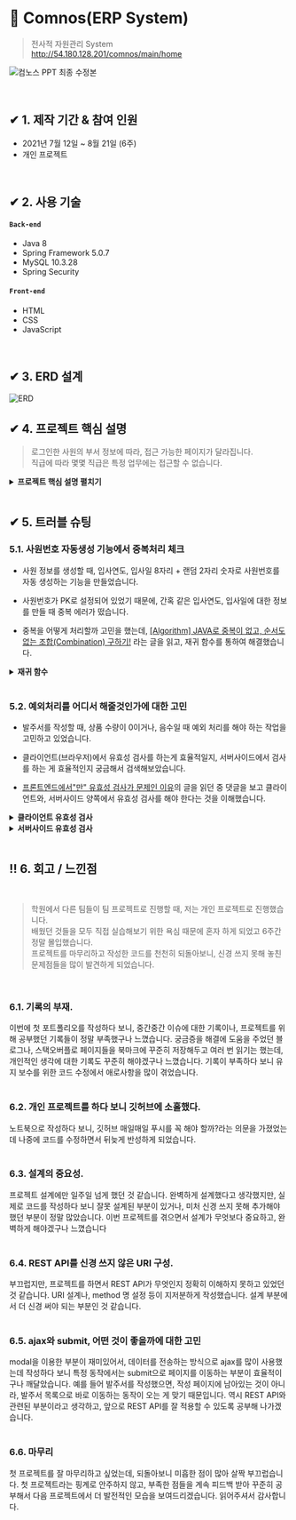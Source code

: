 # :pushpin: Comnos(ERP System)
>전사적 자원관리 System  
>http://54.180.128.201/comnos/main/home


![컴노스 PPT 최종 수정본](https://user-images.githubusercontent.com/80299163/132378386-d9574d57-05e1-403c-a986-ced03548af6c.png)

</br>

## ✔ 1. 제작 기간 & 참여 인원
- 2021년 7월 12일 ~ 8월 21일 (6주)
- 개인 프로젝트

</br>

## ✔ 2. 사용 기술
#### `Back-end`
  - Java 8
  - Spring Framework 5.0.7
  - MySQL 10.3.28
  - Spring Security
#### `Front-end`
  - HTML
  - CSS
  - JavaScript

</br>

## ✔ 3. ERD 설계

![ERD](https://user-images.githubusercontent.com/80299163/132377493-f0ff99b7-5583-4466-9aff-9b683b8a61ef.jpg)


## ✔ 4. 프로젝트 핵심 설명
>로그인한 사원의 부서 정보에 따라, 접근 가능한 페이지가 달라집니다.<br>
>직급에 따라 몇몇 직급은 특정 업무에는 접근할 수 없습니다.

<details>
<summary><b> 프로젝트 핵심 설명 펼치기</b></summary>
<div markdown="1">

### 4.1. 프로젝트 설명
![수정1](https://user-images.githubusercontent.com/80299163/132401792-7d9d0076-c9df-4b33-918a-ca60e1334708.png)

![수정2](https://user-images.githubusercontent.com/80299163/132402422-acff080f-a206-4570-b59d-82668bd74288.png)


### 4.2. 내부 발주서 흐름
![수정3](https://user-images.githubusercontent.com/80299163/132401893-fd084eaa-4cde-4b2a-ac72-853fc1bb71fe.png)

### 4.3. 외부 발주서 흐름

![수정4](https://user-images.githubusercontent.com/80299163/132401942-e0eb3d85-7fe8-425b-ab9e-79cfd977df62.png)

### 4.4. 그 외

* 사원 정보 등록 & 수정
* 퇴사 처리(권한 제거)
* 매장, 상품 정보 등록
* 총 상품 평균 수익률 계산
* 외부 API 연동(카카오 주소 찾기, 카카오 맵) 
* Spring SMTP Server 이용하여 메일 전송 (비밀번호 재설정)
* Spring Security를 이용한 권한 설정 및 관리
* AWS S3를 이용한 이미지 업로드 및 출력


</div>
</details>

</br>


## ✔ 5. 트러블 슈팅
### 5.1. 사원번호 자동생성 기능에서 중복처리 체크

- 사원 정보를 생성할 때, 입사연도, 입사일 8자리 + 랜덤 2자리 숫자로 사원번호를 자동 생성하는 기능을 만들었습니다.

- 사원번호가 PK로 설정되어 있었기 때문에, 간혹 같은 입사연도, 입사일에 대한 정보를 만들 때 중복 에러가 떴습니다.

- 중복을 어떻게 처리할까 고민을 했는데, [[Algorithm] JAVA로 중복이 없고, 순서도 없는 조합(Combination) 구하기!](https://limkydev.tistory.com/156) 라는 글을 읽고, 재귀 함수를 통하여 해결했습니다.


<details>
<summary><b>재귀 함수</b></summary>
<div markdown="1">

~~~java
/**
 * 사원정보 생성 (ComputeServiceImpl.java)
 */

	@Override
	public long mimeEmpCode(Date empDate) {
		
		Random random = new Random();
		int x = random.nextInt(99);
		String ranNum = String.format("%02d", x);

		SimpleDateFormat dateFormat = new SimpleDateFormat("yyyyMMdd");
		String dateStr = dateFormat.format(empDate);
		
		long empCode = Long.parseLong(dateStr + ranNum);
		
		
		if(employeeMapper.checkEmpCode(empCode) == 1) {
			return mimeEmpCode(empDate);
		}else {
			return empCode;
		}
	}
~~~

</div>
</details>
<br>

### 5.2. 예외처리를 어디서 해줄것인가에 대한 고민

- 발주서를 작성할 때, 상품 수량이 0이거나, 음수일 때 예외 처리를 해야 하는 작업을 고민하고 있었습니다.

- 클라이언트(브라우저)에서 유효성 검사를 하는게 효율적일지, 서버사이드에서 검사를 하는 게 효율적인지 궁금해서 검색해보았습니다.

- [프론트엔드에서"만" 유효성 검사가 문제인 이유](https://jojoldu.tistory.com/157)의 글을 읽던 중 댓글을 보고 클라이언트와, 서버사이드 양쪽에서 유효성 검사를 해야 한다는 것을 이해했습니다.
<details>
<summary><b>클라이언트 유효성 검사</b></summary>
<div markdown="1">

~~~java
/**
 * 발주서 작성 (store-order/form.jsp)
 * javascript Math.floor 함수를 이용하여 0이상의 값만 작성되게 하였습니다. 
 */

	<form method="post" action="${appRoot }/store-order/order">
	<table class="table table-striped">
		<thead>
		</thead>
		<tbody id="product-table-body">
			<tr class="d-flex">
				<th class="col-3">타입</th>
				<th class="col-7">상품명</th>
				<th class="col-2">수량</th>
			</tr>
			<tr class="d-flex">
				<td class="col-3">
					<select id="product-type-select" onchange="changeTypeSelect(this)">
						<option value="">상품 TYPE</option>
						<c:forEach items="${productTypeList }" var="type">
							<option id="${type.PRODUCT_TYPE }"
								value="${type.PRODUCT_TYPE }">${type.PRODUCT_TYPE }</option>
						</c:forEach>
					</select>
				</td>
				<td class="col-7">
					<select class="product-product-select" name='products' style='width:100%'>
						<option value="">타입을 먼저 선택하세요</option>
					</select>
				</td>
				<td class="col-2">
					<input type='number' name='ORDER_EA' onchange='this.value = Math.floor(Math.max(this.value,1))' style="width:50px" value="1">
				</td>
			</tr>
		</tbody>
	</table>
	<button id="product-add-btn" type="button" class="btn btn-secondary" >상품 추가하기</button>
	<input type="number" name="STORE_NO" value="${employee.STORE_NO }" hidden="hidden">
	<input type="number" name="EMP_CODE" value="${employee.EMP_CODE }" hidden="hidden">
	
	<sec:authorize access="!hasAnyRole('ROLE_AM', 'ROLE_ST')">
		<button class="btn btn-primary" type="submit">제출</button>
	</sec:authorize>
	<sec:authorize access="hasAnyRole('ROLE_AM', 'ROLE_ST')">
		<div class="not-message">대리, 사원은 발주서를 작성할 직급이 아닙니다.</div>
	</sec:authorize>
</form>
~~~

</div>
</details>


<details>
<summary><b>서버사이드 유효성 검사</b></summary>
<div markdown="1">

~~~java
/**
 * 발주서 작성 (StoreOrderController)
 */

	@PostMapping("/order")
	@Transactional
	public String addOrder(OrderVO order, String[] products, int[] ORDER_EA, RedirectAttributes rttr) {
		
		//발주수량 유효성 검사(상품의 발주량이 0개인 경우가 있으면 에러 메세지처리)
		for(int i=0; i<products.length; i++) {
			if(ORDER_EA[i] == 0) {
				rttr.addFlashAttribute("message", "수량이 0개인 상품이 있습니다.");
				return "redirect:/store-order/order";
			}
		}
		
		int number = 1;
		//주문번호 채번 서비스 (B01)번부터 시작		
		String ono = computeService.mimeOrderNumberB(number);
		order.setORDER_NO(ono);
		
		for(int i=0; i<products.length; i++) {
			order.setPRODUCT_NO( products[i] );
			order.setORDER_EA( ORDER_EA[i] );
			service.addOrder(order);	//내부 발주서 작성
		}
		rttr.addFlashAttribute("message", "발주서 제출이 되었습니다.");
		return "redirect:/store-order/list";
	}
~~~

</div>
</details>

<br>

## ‼ 6. 회고 / 느낀점

<br>

>학원에서 다른 팀들이 팀 프로젝트로 진행할 때, 저는 개인 프로젝트로 진행했습니다.<br>
>배웠던 것들을 모두 직접 실습해보기 위한 욕심 때문에 혼자 하게 되었고 6주간 정말 몰입했습니다.<br>
>프로젝트를 마무리하고 작성한 코드를 천천히 되돌아보니, 신경 쓰지 못해 놓친 문제점들을 많이 발견하게 되었습니다.<br>
<br>

### 6.1. 기록의 부재.

이번에 첫 포트폴리오를 작성하다 보니, 중간중간 이슈에 대한 기록이나, 프로젝트를 위해 공부했던 기록들이 정말 부족했구나 느꼈습니다. 궁금증을 해결에 도움을 주었던 블로그나, 스택오버플로 페이지들을 북마크에 꾸준히 저장해두고 여러 번 읽기는 했는데, 개인적인 생각에 대한 기록도 꾸준히 해야겠구나 느꼈습니다. 기록이 부족하다 보니 유지 보수를 위한 코드 수정에서 애로사항을 많이 겪었습니다.
<br><br>

### 6.2. 개인 프로젝트를 하다 보니 깃허브에 소홀했다.

노트북으로 작성하다 보니, 깃허브 매일매일 푸시를 꼭 해야 할까?라는 의문을 가졌었는데 나중에 코드를 수정하면서 뒤늦게 반성하게 되었습니다. 
<br><br>

### 6.3. 설계의 중요성.

프로젝트 설계에만 일주일 넘게 했던 것 같습니다. 완벽하게 설계했다고 생각했지만, 실제로 코드를 작성하다 보니 잘못 설계된 부분이 있거나, 미처 신경 쓰지 못해 추가해야 했던 부분이 정말 많았습니다. 이번 프로젝트를 겪으면서 설계가 무엇보다 중요하고, 완벽하게 해야겠구나 느꼈습니다
<br><br>

### 6.4. REST API를 신경 쓰지 않은 URI 구성.

부끄럽지만, 프로젝트를 하면서 REST API가 무엇인지 정확히 이해하지 못하고 있었던 것 같습니다. URI 설계나, method 명 설정 등이 지저분하게 작성했습니다. 설계 부분에서 더 신경 써야 되는 부분인 것 같습니다.
<br><br>

### 6.5. ajax와 submit, 어떤 것이 좋을까에 대한 고민

modal을 이용한 부분이 재미있어서, 데이터를 전송하는 방식으로 ajax를 많이 사용했는데 작성하다 보니 특정 동작에서는 submit으로 페이지를 이동하는 부분이 효율적이구나 깨달았습니다. 예를 들어 발주서를 작성했으면, 작성 페이지에 남아있는 것이 아니라, 발주서 목록으로 바로 이동하는 동작이 오는 게 맞기 때문입니다. 역시 REST API와 관련된 부분이라고 생각하고, 앞으로 REST API를 잘 적용할 수 있도록 공부해 나가겠습니다.
<br><br>

### 6.6. 마무리

첫 프로젝트를 잘 마무리하고 싶었는데, 되돌아보니 미흡한 점이 많아 살짝 부끄럽습니다. 첫 프로젝트라는 핑계로 안주하지 않고, 부족한 점들을 계속 피드백 받아 꾸준히 공부해서 다음 프로젝트에서 더 발전적인 모습을 보여드리겠습니다. 읽어주셔서 감사합니다.
<br>
